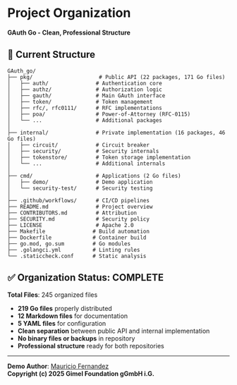 # Project Organization

**GAuth Go - Clean, Professional Structure**

## 📁 Current Structure

```
GAuth_go/
├── pkg/                     # Public API (22 packages, 171 Go files)
│   ├── auth/               # Authentication core
│   ├── authz/              # Authorization logic  
│   ├── gauth/              # Main GAuth interface
│   ├── token/              # Token management
│   ├── rfc/, rfc0111/      # RFC implementations
│   ├── poa/                # Power-of-Attorney (RFC-0115)
│   └── ...                 # Additional packages
│
├── internal/               # Private implementation (16 packages, 46 Go files)
│   ├── circuit/            # Circuit breaker
│   ├── security/           # Security internals
│   ├── tokenstore/         # Token storage implementation
│   └── ...                 # Additional internals
│
├── cmd/                    # Applications (2 Go files)
│   ├── demo/               # Demo application
│   └── security-test/      # Security testing
│
├── .github/workflows/      # CI/CD pipelines
├── README.md               # Project overview  
├── CONTRIBUTORS.md         # Attribution
├── SECURITY.md             # Security policy
├── LICENSE                 # Apache 2.0
├── Makefile               # Build automation
├── Dockerfile             # Container build
├── go.mod, go.sum         # Go modules
├── .golangci.yml          # Linting rules
└── .staticcheck.conf      # Static analysis
```

## ✅ Organization Status: COMPLETE

**Total Files**: 245 organized files
- **219 Go files** properly distributed
- **12 Markdown files** for documentation  
- **5 YAML files** for configuration
- **Clean separation** between public API and internal implementation
- **No binary files or backups** in repository
- **Professional structure** ready for both repositories

---

**Demo Author**: [Mauricio Fernandez](https://github.com/mauriciomferz)  
**Copyright (c) 2025 Gimel Foundation gGmbH i.G.**